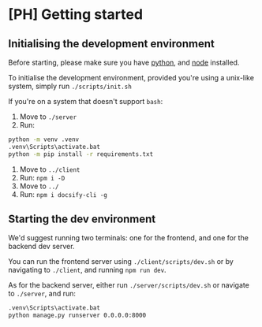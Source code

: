 # [PH] Getting started

## Initialising the development environment

Before starting, please make sure you have [python](https://www.python.org/downloads/), and [node](https://nodejs.org/en/download) installed.

To initialise the development environment, provided you're using a unix-like system, simply run `./scripts/init.sh`

If you're on a system that doesn't support `bash`:

1. Move to `./server`
1. Run: 
  ```bat
  python -m venv .venv
  .venv\Scripts\activate.bat
  python -m pip install -r requirements.txt
  ```
1. Move to `../client`
1. Run: `npm i -D`
1. Move to `../`
1. Run: `npm i docsify-cli -g`

## Starting the dev environment

We'd suggest running two terminals: one for the frontend, and one for the backend dev server.

You can run the frontend server using `./client/scripts/dev.sh` or by navigating to `./client`, and running `npm run dev`.

As for the backend server, either run `./server/scripts/dev.sh` or navigate to `./server`, and run:

```bat
.venv\Scripts\activate.bat
python manage.py runserver 0.0.0.0:8000
```